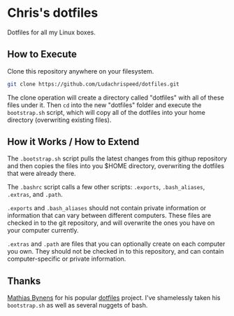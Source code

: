 # Chris's dotfiles

Dotfiles for all my Linux boxes.

## How to Execute

Clone this repository anywhere on your filesystem.

```bash
git clone https://github.com/Ludachrispeed/dotfiles.git
```

The clone operation will create a directory called "dotfiles" with all of these
files under it. Then `cd` into the new "dotfiles" folder and execute the
`bootstrap.sh` script, which will copy all of the dotfiles into your home
directory (overwriting existing files).

## How it Works / How to Extend

The `.bootstrap.sh` script pulls the latest changes from this githup repository
and then copies the files into you $HOME directory, overwriting the dotfiles
that were already there.

The `.bashrc` script calls a few other scripts: `.exports`, `.bash_aliases`,
`.extras`, and `.path`.

`.exports` and `.bash_aliases` should not contain private information or
information that can vary between different computers. These files are checked
in to the git repository, and will overwrite the ones you have on your computer
currently.

`.extras` and `.path` are files that you can optionally create on each computer
you own. They should not be checked in to this repository, and can contain
computer-specific or private information.

## Thanks

[Mathias Bynens](http://mathiasbynens.be) for his popular
[dotfiles](http://mths.be/dotfiles) project. I've shamelessly taken his
`bootstrap.sh` as well as several nuggets of bash.
